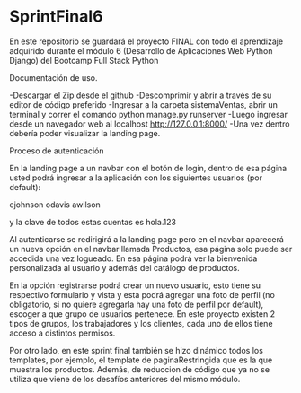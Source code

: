 # SprintFinal6
En este repositorio se guardará el proyecto FINAL con todo el aprendizaje adquirido durante el módulo 6 (Desarrollo de Aplicaciones Web Python Django) del Bootcamp Full Stack Python

Documentación de uso.

-Descargar el Zip desde el github -Descomprimir y abrir a través de su editor de código preferido -Ingresar a la carpeta sistemaVentas, abrir un terminal y correr el comando python manage.py runserver -Luego ingresar desde un navegador web al localhost http://127.0.0.1:8000/ -Una vez dentro debería poder visualizar la landing page.

Proceso de autenticación

En la landing page a un navbar con el botón de login, dentro de esa página usted podrá ingresar a la aplicación con los siguientes usuarios (por default):

ejohnson odavis awilson

y la clave de todos estas cuentas es hola.123

Al autenticarse se redirigirá a la landing page pero en el navbar aparecerá un nueva opción en el navbar llamada Productos, esa página solo puede ser accedida una vez logueado. En esa página podrá ver la bienvenida personalizada al usuario y además del catálogo de productos.

En la opción registrarse podrá crear un nuevo usuario, esto tiene su respectivo formulario y vista y esta podrá agregar una foto de perfil (no obligatorio, si no quiere agregarla hay una foto de perfil por default), escoger a que grupo de usuarios pertenece. En este proyecto existen 2 tipos de grupos, los trabajadores y los clientes, cada uno de ellos tiene acceso a distintos permisos.

Por otro lado, en este sprint final también se hizo dinámico todos los templates, por ejemplo, el template de paginaRestringida que es la que muestra los productos. Además, de reduccion de código que ya no se utiliza que viene de los desafíos anteriores del mismo módulo.

